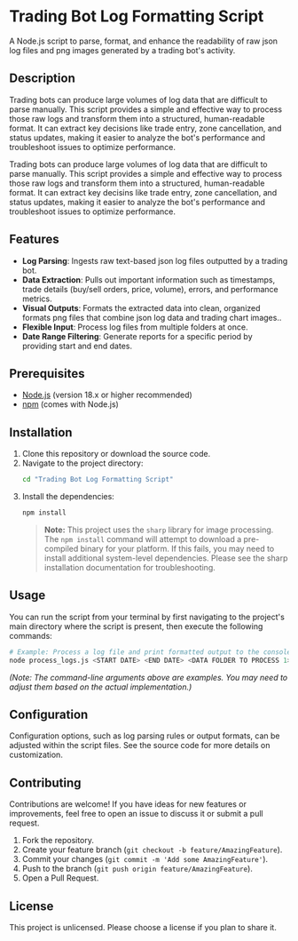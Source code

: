 # Trading Bot Log Formatting Script

A Node.js script to parse, format, and enhance the readability of raw json log files and png images generated by a trading bot's activity.

## Description

Trading bots can produce large volumes of log data that are difficult to parse manually. This script provides a simple and effective way to process those raw logs and transform them into a structured, human-readable format. It can extract key decisions like trade entry, zone cancellation, and status updates, making it easier to analyze the bot's performance and troubleshoot issues to optimize performance.

Trading bots can produce large volumes of log data that are difficult to parse manually. This script provides a simple and effective way to process those raw logs and transform them into a structured, human-readable format. It can extract key decisins like trade entry, zone cancellation, and status updates, making it easier to analyze the bot's performance and troubleshoot issues to optimize performance.

## Features

*   **Log Parsing**: Ingests raw text-based json log files outputted by a trading bot.
*   **Data Extraction**: Pulls out important information such as timestamps, trade details (buy/sell orders, price, volume), errors, and performance metrics.
*   **Visual Outputs**: Formats the extracted data into clean, organized formats png files that combine json log data and trading chart images..
*   **Flexible Input**: Process log files from multiple folders at once.
*   **Date Range Filtering**: Generate reports for a specific period by providing start and end dates.

## Prerequisites

*   [Node.js](https://nodejs.org/) (version 18.x or higher recommended)
*   [npm](https://www.npmjs.com/) (comes with Node.js)

## Installation

1.  Clone this repository or download the source code.
2.  Navigate to the project directory:
    ```sh
    cd "Trading Bot Log Formatting Script"
    ```
3.  Install the dependencies:
    ```sh
    npm install
    ```
    > **Note:** This project uses the `sharp` library for image processing. The `npm install` command will attempt to download a pre-compiled binary for your platform. If this fails, you may need to install additional system-level dependencies. Please see the sharp installation documentation for troubleshooting.

## Usage

You can run the script from your terminal by first navigating to the project's main directory where the script is present, then execute the following commands:

```sh 
# Example: Process a log file and print formatted output to the console
node process_logs.js <START DATE> <END DATE> <DATA FOLDER TO PROCESS 1> <DATA FOLDER TO PROCESS 2> ...

```

*(Note: The command-line arguments above are examples. You may need to adjust them based on the actual implementation.)*

## Configuration

Configuration options, such as log parsing rules or output formats, can be adjusted within the script files. See the source code for more details on customization.

## Contributing

Contributions are welcome! If you have ideas for new features or improvements, feel free to open an issue to discuss it or submit a pull request.

1.  Fork the repository.
2.  Create your feature branch (`git checkout -b feature/AmazingFeature`).
3.  Commit your changes (`git commit -m 'Add some AmazingFeature'`).
4.  Push to the branch (`git push origin feature/AmazingFeature`).
5.  Open a Pull Request.

## License

This project is unlicensed. Please choose a license if you plan to share it.
